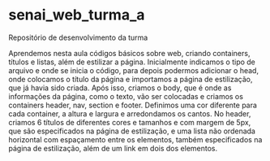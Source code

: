 # senai_web_turma_a
Repositório de desenvolvimento da turma

Aprendemos nesta aula códigos básicos sobre web, criando containers, títulos e listas, além de estilizar a página. Inicialmente indicamos o tipo de arquivo e onde se inicia o código, para depois podermos adicionar o head, onde colocamos o título da página e importamos a página de estilização, que já havia sido criada. Após isso, criamos o body, que é onde as informações da página, como o texto, vão ser colocadas e criamos os containers header, nav, section e footer. Definimos uma cor diferente para cada container, a altura e largura e arredondamos os cantos. No header, criamos 6 títulos de diferentes cores e tamanhos e com margem de 5px, que são especificados na página de estilização, e uma lista não ordenada horizontal com espaçamento entre os elementos, também especificados na página de estilização, além de um link em dois dos elementos.
